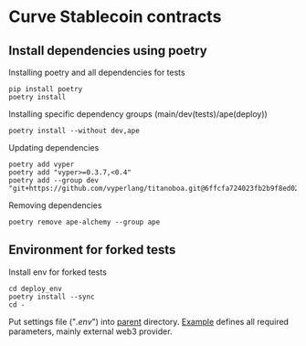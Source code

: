 # Curve Stablecoin contracts

## Install dependencies using poetry

Installing poetry and all dependencies for tests

```shell
pip install poetry
poetry install
```

Installing specific dependency groups (main/dev(tests)/ape(deploy))

```shell
poetry install --without dev,ape
```

Updating dependencies

```shell
poetry add vyper
poetry add "vyper>=0.3.7,<0.4"
poetry add --group dev "git+https://github.com/vyperlang/titanoboa.git@6ffcfa724023fb2b9f8ed02221c8bcbf4511712c"
```

Removing dependencies

```shell
poetry remove ape-alchemy --group ape
```

## Environment for forked tests

Install env for forked tests

```shell
cd deploy_env
poetry install --sync
cd -
```

Put settings file ("_.env_") into [parent](.) directory.
[Example](./.env-example) defines all required parameters, mainly
external web3 provider.
